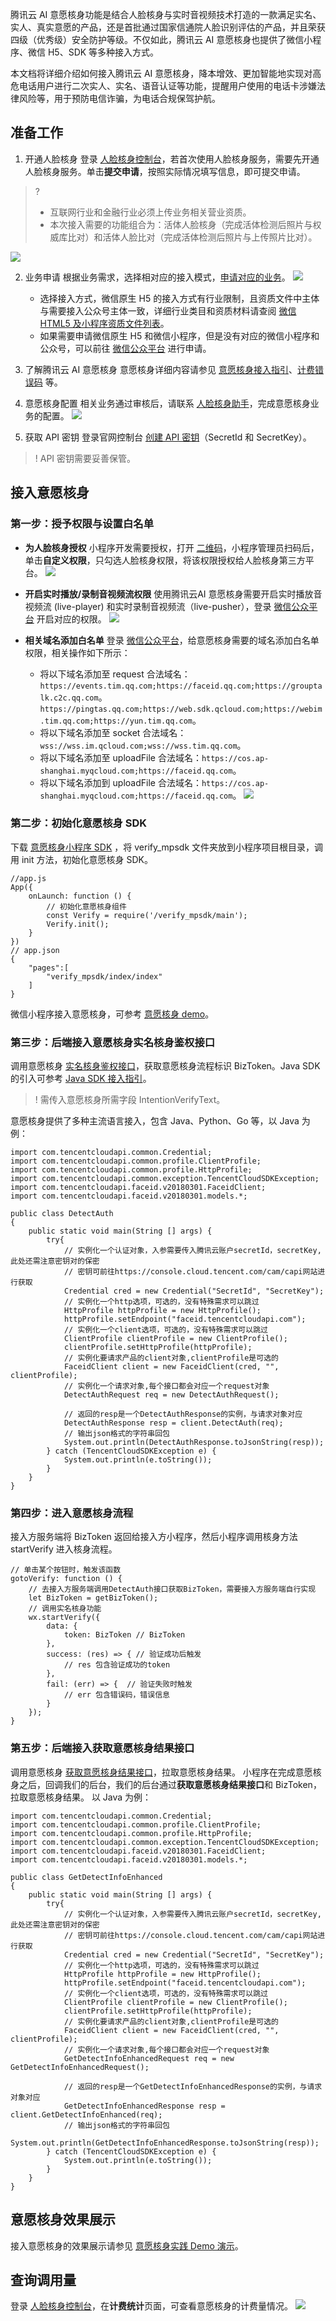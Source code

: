 腾讯云 AI 意愿核身功能是结合人脸核身与实时音视频技术打造的一款满足实名、实人、真实意愿的产品，还是首批通过国家信通院人脸识别评估的产品，并且荣获四级（优秀级）安全防护等级。不仅如此，腾讯云 AI 意愿核身也提供了微信小程序、微信 H5、SDK 等多种接入方式。

本文档将详细介绍如何接入腾讯云 AI 意愿核身，降本增效、更加智能地实现对高危电话用户进行二次实人、实名、语音认证等功能，提醒用户使用的电话卡涉嫌法律风险等，用于预防电信诈骗，为电话合规保驾护航。

## 准备工作
1. 开通人脸核身
登录 [人脸核身控制台](https://console.cloud.tencent.com/faceid/access)，若首次使用人脸核身服务，需要先开通人脸核身服务。单击**提交申请**，按照实际情况填写信息，即可提交申请。
>? 
>- 互联网行业和金融行业必须上传业务相关营业资质。
>- 本次接入需要的功能组合为：活体人脸核身（完成活体检测后照片与权威库比对）和活体人脸比对（完成活体检测后照片与上传照片比对）。 
>
![](https://qcloudimg.tencent-cloud.cn/raw/eab2cd89ff2b9c05a6fd15e3a155d84a.jpg)

2. 业务申请
根据业务需求，选择相对应的接入模式，[申请对应的业务](https://console.cloud.tencent.com/faceid/access/scene)。
![](https://qcloudimg.tencent-cloud.cn/raw/6c1518844a774572981cf32c7ac24a66.png)
	- 选择接入方式，微信原生 H5 的接入方式有行业限制，且资质文件中主体与需要接入公众号主体一致，详细行业类目和资质材料请查阅 [微信 HTML5 及小程序资质文件列表](https://cloud.tencent.com/document/product/1007/42684)。
	-  如果需要申请微信原生 H5 和微信小程序，但是没有对应的微信小程序和公众号，可以前往 [微信公众平台](https://mp.weixin.qq.com/) 进行申请。

3. 了解腾讯云 AI 意愿核身
意愿核身详细内容请参见 [意愿核身接入指引](https://cloud.tencent.com/document/product/1007/65416)、[计费错误码](https://cloud.tencent.com/document/product/1007/47912) 等。
4. 意愿核身配置
相关业务通过审核后，请联系 [人脸核身助手](https://cloud.tencent.com/document/product/1007/56130)，完成意愿核身业务的配置。
![](https://qcloudimg.tencent-cloud.cn/raw/4903a75d1536e27fe1cf43600734cdb4.png)

5. 获取 API 密钥
登录官网控制台 [创建 API 密钥](https://console.cloud.tencent.com/cam/capi)（SecretId 和 SecretKey）。
>!  API 密钥需要妥善保管。

## 接入意愿核身
### 第一步：授予权限与设置白名单
- **为人脸核身授权**
小程序开发需要授权，打开 [二维码](https://open.faceid.qq.com/view/auth.html)，小程序管理员扫码后，单击**自定义权限**，只勾选人脸核身权限，将该权限授权给人脸核身第三方平台。
![](https://qcloudimg.tencent-cloud.cn/raw/108743b1b3298b7705f6b0cf948b1966.png)

- **开启实时播放/录制音视频流权限**
使用腾讯云AI 意愿核身需要开启实时播放音视频流 (live-player) 和实时录制音视频流（live-pusher），登录 [微信公众平台](https://mp.weixin.qq.com/) 开启对应的权限。
![](https://qcloudimg.tencent-cloud.cn/raw/4f746140817846c904b55f2d7202cba6.png)

- **相关域名添加白名单**
登录 [微信公众平台](https://mp.weixin.qq.com/)，给意愿核身需要的域名添加白名单权限，相关操作如下所示：
	- 将以下域名添加至 request 合法域名： 
`https://events.tim.qq.com;https://faceid.qq.com;https://grouptalk.c2c.qq.com`。
`https://pingtas.qq.com;https://web.sdk.qcloud.com;https://webim.tim.qq.com;https://yun.tim.qq.com`。
	- 将以下域名添加至 socket 合法域名：`wss://wss.im.qcloud.com;wss://wss.tim.qq.com`。
	- 将以下域名添加至 uploadFile 合法域名：`https://cos.ap-shanghai.myqcloud.com;https://faceid.qq.com`。
	- 将以下域名添加到 uploadFile 合法域名：`https://cos.ap-shanghai.myqcloud.com;https://faceid.qq.com`。
![](https://qcloudimg.tencent-cloud.cn/raw/ce4c6c1b1eb32eaaa0377dc3b4e4964d.png)

### 第二步：初始化意愿核身 SDK
下载 [意愿核身小程序 SDK](https://faceid-verify-temp-1254418846.cos.ap-chengdu.myqcloud.com/asr/cloud-faceid-micro-asr-sdk-v1.0.2.zip) ，将 verify_mpsdk 文件夹放到小程序项目根目录，调用 init 方法，初始化意愿核身 SDK。
```
//app.js
App({
    onLaunch: function () {
        // 初始化意愿核身组件
        const Verify = require('/verify_mpsdk/main');
        Verify.init();
    }
}) 
// app.json
{
    "pages":[
        "verify_mpsdk/index/index"
    ]
}
```
微信小程序接入意愿核身，可参考 [意愿核身 demo](https://faceid-verify-temp-1254418846.cos.ap-chengdu.myqcloud.com/mp_verify_sdk_demo.zip)。

### 第三步：后端接入意愿核身实名核身鉴权接口
调用意愿核身 [实名核身鉴权接口](https://console.cloud.tencent.com/api/explorer?Product=faceid&Version=2018-03-01&Action=DetectAuth&SignVersion=)，获取意愿核身流程标识 BizToken。Java SDK 的引入可参考 [Java SDK 接入指引](https://cloud.tencent.com/document/sdk/Java?from=10680)。
>! 需传入意愿核身所需字段 IntentionVerifyText。
>
意愿核身提供了多种主流语言接入，包含 Java、Python、Go 等，以 Java 为例：
```
import com.tencentcloudapi.common.Credential;
import com.tencentcloudapi.common.profile.ClientProfile;
import com.tencentcloudapi.common.profile.HttpProfile;
import com.tencentcloudapi.common.exception.TencentCloudSDKException;
import com.tencentcloudapi.faceid.v20180301.FaceidClient;
import com.tencentcloudapi.faceid.v20180301.models.*;

public class DetectAuth
{
    public static void main(String [] args) {
        try{
            // 实例化一个认证对象，入参需要传入腾讯云账户secretId，secretKey,此处还需注意密钥对的保密
            // 密钥可前往https://console.cloud.tencent.com/cam/capi网站进行获取
            Credential cred = new Credential("SecretId", "SecretKey");
            // 实例化一个http选项，可选的，没有特殊需求可以跳过
            HttpProfile httpProfile = new HttpProfile();
            httpProfile.setEndpoint("faceid.tencentcloudapi.com");
            // 实例化一个client选项，可选的，没有特殊需求可以跳过
            ClientProfile clientProfile = new ClientProfile();
            clientProfile.setHttpProfile(httpProfile);
            // 实例化要请求产品的client对象,clientProfile是可选的
            FaceidClient client = new FaceidClient(cred, "", clientProfile);
            // 实例化一个请求对象,每个接口都会对应一个request对象
            DetectAuthRequest req = new DetectAuthRequest();
            
            // 返回的resp是一个DetectAuthResponse的实例，与请求对象对应
            DetectAuthResponse resp = client.DetectAuth(req);
            // 输出json格式的字符串回包
            System.out.println(DetectAuthResponse.toJsonString(resp));
        } catch (TencentCloudSDKException e) {
            System.out.println(e.toString());
        }
    }
}
```
### 第四步：进入意愿核身流程
接入方服务端将 BizToken 返回给接入方小程序，然后小程序调用核身方法 startVerify 进入核身流程。
```
// 单击某个按钮时，触发该函数
gotoVerify: function () {
    // 去接入方服务端调用DetectAuth接口获取BizToken，需要接入方服务端自行实现
    let BizToken = getBizToken();
    // 调用实名核身功能
    wx.startVerify({
        data: {
            token: BizToken // BizToken
        },
        success: (res) => { // 验证成功后触发
            // res 包含验证成功的token
        },
        fail: (err) => {  // 验证失败时触发
            // err 包含错误码，错误信息
        }
    });
}
```
### 第五步：后端接入获取意愿核身结果接口
调用意愿核身 [获取意愿核身结果接口](https://console.cloud.tencent.com/api/explorer?Product=faceid&Version=2018-03-01&Action=GetDetectInfoEnhanced&SignVersion=)，拉取意愿核身结果。
小程序在完成意愿核身之后，回调我们的后台，我们的后台通过**获取意愿核身结果接口**和 BizToken，拉取意愿核身结果。
以 Java 为例：
```
import com.tencentcloudapi.common.Credential;
import com.tencentcloudapi.common.profile.ClientProfile;
import com.tencentcloudapi.common.profile.HttpProfile;
import com.tencentcloudapi.common.exception.TencentCloudSDKException;
import com.tencentcloudapi.faceid.v20180301.FaceidClient;
import com.tencentcloudapi.faceid.v20180301.models.*;

public class GetDetectInfoEnhanced
{
    public static void main(String [] args) {
        try{
            // 实例化一个认证对象，入参需要传入腾讯云账户secretId，secretKey,此处还需注意密钥对的保密
            // 密钥可前往https://console.cloud.tencent.com/cam/capi网站进行获取
            Credential cred = new Credential("SecretId", "SecretKey");
            // 实例化一个http选项，可选的，没有特殊需求可以跳过
            HttpProfile httpProfile = new HttpProfile();
            httpProfile.setEndpoint("faceid.tencentcloudapi.com");
            // 实例化一个client选项，可选的，没有特殊需求可以跳过
            ClientProfile clientProfile = new ClientProfile();
            clientProfile.setHttpProfile(httpProfile);
            // 实例化要请求产品的client对象,clientProfile是可选的
            FaceidClient client = new FaceidClient(cred, "", clientProfile);
            // 实例化一个请求对象,每个接口都会对应一个request对象
            GetDetectInfoEnhancedRequest req = new GetDetectInfoEnhancedRequest();
            
            // 返回的resp是一个GetDetectInfoEnhancedResponse的实例，与请求对象对应
            GetDetectInfoEnhancedResponse resp = client.GetDetectInfoEnhanced(req);
            // 输出json格式的字符串回包
            System.out.println(GetDetectInfoEnhancedResponse.toJsonString(resp));
        } catch (TencentCloudSDKException e) {
            System.out.println(e.toString());
        }
    }
}
```
## 意愿核身效果展示
接入意愿核身的效果展示请参见 [意愿核身实践 Demo 演示](https://cloud.tencent.com/developer/video/31897)。



## 查询调用量
登录 [人脸核身控制台](https://console.cloud.tencent.com/faceid/access)，在**计费统计**页面，可查看意愿核身的计费量情况。
![](https://qcloudimg.tencent-cloud.cn/raw/566f01a9eb12a96540f725f6cd3a38a6.png)
